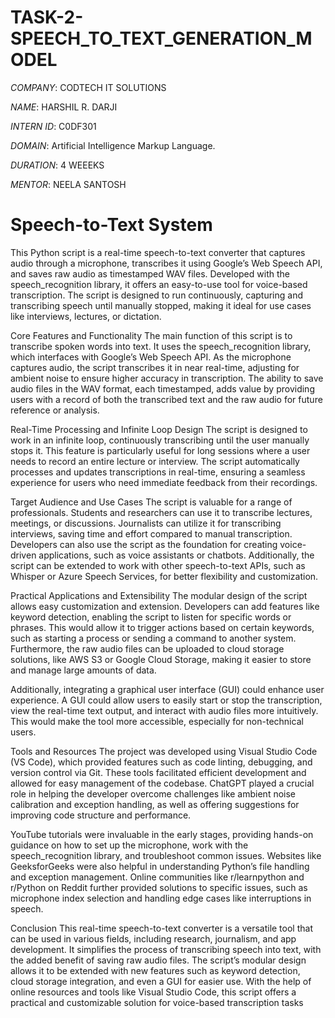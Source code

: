 # TASK-2-SPEECH_TO_TEXT_GENERATION_MODEL

*COMPANY*: CODTECH IT SOLUTIONS

*NAME*: HARSHIL R. DARJI

*INTERN ID*: C0DF301

*DOMAIN*: Artificial Intelligence Markup Language.

*DURATION*: 4 WEEEKS

*MENTOR*: NEELA SANTOSH

# Speech-to-Text System 

This Python script is a real-time speech-to-text converter that captures audio through a microphone, transcribes it using Google’s Web Speech API, and saves raw audio as timestamped WAV files. Developed with the speech_recognition library, it offers an easy-to-use tool for voice-based transcription. The script is designed to run continuously, capturing and transcribing speech until manually stopped, making it ideal for use cases like interviews, lectures, or dictation.

Core Features and Functionality
The main function of this script is to transcribe spoken words into text. It uses the speech_recognition library, which interfaces with Google’s Web Speech API. As the microphone captures audio, the script transcribes it in near real-time, adjusting for ambient noise to ensure higher accuracy in transcription. The ability to save audio files in the WAV format, each timestamped, adds value by providing users with a record of both the transcribed text and the raw audio for future reference or analysis.

Real-Time Processing and Infinite Loop Design
The script is designed to work in an infinite loop, continuously transcribing until the user manually stops it. This feature is particularly useful for long sessions where a user needs to record an entire lecture or interview. The script automatically processes and updates transcriptions in real-time, ensuring a seamless experience for users who need immediate feedback from their recordings.

Target Audience and Use Cases
The script is valuable for a range of professionals. Students and researchers can use it to transcribe lectures, meetings, or discussions. Journalists can utilize it for transcribing interviews, saving time and effort compared to manual transcription. Developers can also use the script as the foundation for creating voice-driven applications, such as voice assistants or chatbots. Additionally, the script can be extended to work with other speech-to-text APIs, such as Whisper or Azure Speech Services, for better flexibility and customization.

Practical Applications and Extensibility
The modular design of the script allows easy customization and extension. Developers can add features like keyword detection, enabling the script to listen for specific words or phrases. This would allow it to trigger actions based on certain keywords, such as starting a process or sending a command to another system. Furthermore, the raw audio files can be uploaded to cloud storage solutions, like AWS S3 or Google Cloud Storage, making it easier to store and manage large amounts of data.

Additionally, integrating a graphical user interface (GUI) could enhance user experience. A GUI could allow users to easily start or stop the transcription, view the real-time text output, and interact with audio files more intuitively. This would make the tool more accessible, especially for non-technical users.

Tools and Resources
The project was developed using Visual Studio Code (VS Code), which provided features such as code linting, debugging, and version control via Git. These tools facilitated efficient development and allowed for easy management of the codebase. ChatGPT played a crucial role in helping the developer overcome challenges like ambient noise calibration and exception handling, as well as offering suggestions for improving code structure and performance.

YouTube tutorials were invaluable in the early stages, providing hands-on guidance on how to set up the microphone, work with the speech_recognition library, and troubleshoot common issues. Websites like GeeksforGeeks were also helpful in understanding Python’s file handling and exception management. Online communities like r/learnpython and r/Python on Reddit further provided solutions to specific issues, such as microphone index selection and handling edge cases like interruptions in speech.

Conclusion
This real-time speech-to-text converter is a versatile tool that can be used in various fields, including research, journalism, and app development. It simplifies the process of transcribing speech into text, with the added benefit of saving raw audio files. The script’s modular design allows it to be extended with new features such as keyword detection, cloud storage integration, and even a GUI for easier use. With the help of online resources and tools like Visual Studio Code, this script offers a practical and customizable solution for voice-based transcription tasks
